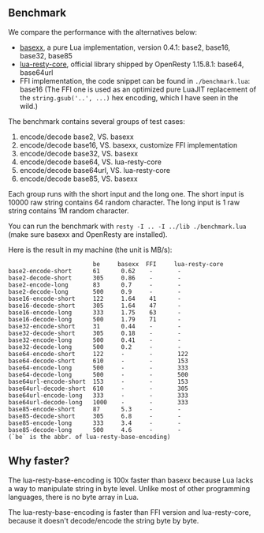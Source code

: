 ## Benchmark

We compare the performance with the alternatives below:
* [basexx](https://github.com/aiq/basexx), a pure Lua implementation, version 0.4.1: base2, base16, base32, base85
* [lua-resty-core](https://github.com/openresty/lua-resty-core), official library shipped by OpenResty 1.15.8.1: base64, base64url
* FFI implementation, the code snippet can be found in `./benchmark.lua`: base16
(The FFI one is used as an optimized pure LuaJIT replacement of the `string.gsub('..', ...)` hex encoding, which I have seen in the wild.)

The benchmark contains several groups of test cases:
1. encode/decode base2, VS. basexx
1. encode/decode base16, VS. basexx, customize FFI implementation
1. encode/decode base32, VS. basexx
1. encode/decode base64, VS. lua-resty-core
1. encode/decode base64url, VS. lua-resty-core
1. encode/decode base85, VS. basexx

Each group runs with the short input and the long one.
The short input is 10000 raw string contains 64 random character.
The long input is 1 raw string contains 1M random character.

You can run the benchmark with `resty -I .. -I ../lib ./benchmark.lua` (make sure basexx and OpenResty are installed).

Here is the result in my machine (the unit is MB/s):

```
                        be     basexx  FFI     lua-resty-core
base2-encode-short      61      0.62    -       -
base2-decode-short      305     0.86    -       -
base2-encode-long       83      0.7     -       -
base2-decode-long       500     0.9     -       -
base16-encode-short     122     1.64    41      -
base16-decode-short     305     1.64    47      -
base16-encode-long      333     1.75    63      -
base16-decode-long      500     1.79    71      -
base32-encode-short     31      0.44    -       -
base32-decode-short     305     0.18    -       -
base32-encode-long      500     0.41    -       -
base32-decode-long      500     0.2     -       -
base64-encode-short     122     -       -       122
base64-decode-short     610     -       -       153
base64-encode-long      500     -       -       333
base64-decode-long      500     -       -       500
base64url-encode-short  153     -       -       153
base64url-decode-short  610     -       -       305
base64url-encode-long   333     -       -       333
base64url-decode-long   1000    -       -       333
base85-encode-short     87      5.3     -       -
base85-decode-short     305     6.8     -       -
base85-encode-long      333     3.4     -       -
base85-decode-long      500     4.6     -       -
(`be` is the abbr. of lua-resty-base-encoding)
```

## Why faster?

The lua-resty-base-encoding is 100x faster than basexx because Lua lacks a way
to manipulate string in byte level. Unlike most of other programming languages,
there is no byte array in Lua.

The lua-resty-base-encoding is faster than FFI version and lua-resty-core, because
it doesn't decode/encode the string byte by byte.
